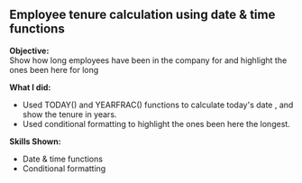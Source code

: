 ## Employee tenure calculation using date & time functions

**Objective:**  
Show how long employees have been in the company for and highlight the ones been here for long  

**What I did:**  
- Used TODAY() and YEARFRAC() functions to calculate today's date , and show the tenure in years.  
- Used conditional formatting to highlight the ones been here the longest.  

**Skills Shown:**  
- Date & time functions 
- Conditional formatting  